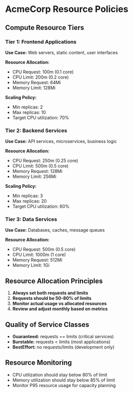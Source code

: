 # AcmeCorp Resource Policies

## Compute Resource Tiers

### Tier 1: Frontend Applications
**Use Case:** Web servers, static content, user interfaces

**Resource Allocation:**
- CPU Request: 100m (0.1 core)
- CPU Limit: 200m (0.2 core)
- Memory Request: 64Mi
- Memory Limit: 128Mi

**Scaling Policy:**
- Min replicas: 2
- Max replicas: 10
- Target CPU utilization: 70%

### Tier 2: Backend Services
**Use Case:** API services, microservices, business logic

**Resource Allocation:**
- CPU Request: 250m (0.25 core)
- CPU Limit: 500m (0.5 core)  
- Memory Request: 128Mi
- Memory Limit: 256Mi

**Scaling Policy:**
- Min replicas: 3
- Max replicas: 20
- Target CPU utilization: 60%

### Tier 3: Data Services
**Use Case:** Databases, caches, message queues

**Resource Allocation:**
- CPU Request: 500m (0.5 core)
- CPU Limit: 1000m (1 core)
- Memory Request: 512Mi
- Memory Limit: 1Gi

## Resource Allocation Principles

1. **Always set both requests and limits**
2. **Requests should be 50-80% of limits**
3. **Monitor actual usage vs allocated resources**
4. **Review and adjust monthly based on metrics**

## Quality of Service Classes

- **Guaranteed:** requests == limits (critical services)
- **Burstable:** requests < limits (most applications)
- **BestEffort:** no requests/limits (development only)

## Resource Monitoring

- CPU utilization should stay below 80% of limit
- Memory utilization should stay below 85% of limit
- Monitor P95 resource usage for capacity planning 